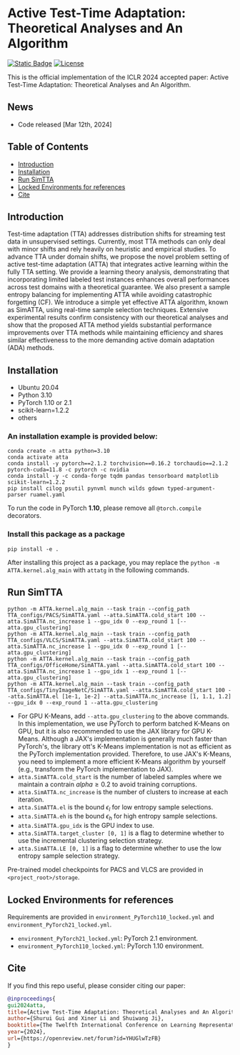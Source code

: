 # Active Test-Time Adaptation: Theoretical Analyses and An Algorithm

[![Static Badge](https://img.shields.io/badge/ICLR-2024-orange)](https://openreview.net/forum?id=YHUGlwTzFB)
[![License][license-image]][license-url]

[license-url]: https://github.com/divelab/ATTA/blob/main/LICENSE
[license-image]:https://img.shields.io/badge/license-GPL3.0-green.svg


This is the official implementation of the ICLR 2024 accepted paper: Active Test-Time Adaptation: Theoretical Analyses and An Algorithm.

## News
- Code released [Mar 12th, 2024]

## Table of Contents
- [Introduction](#introduction)
- [Installation](#installation)
- [Run SimTTA](#run-simtta)
- [Locked Environments for references](#locked-environments-for-references)
- [Cite](#cite)

## Introduction

Test-time adaptation (TTA) addresses distribution shifts for streaming test data in unsupervised settings. Currently, most TTA methods can only deal with minor shifts and rely heavily on heuristic and empirical studies. 
To advance TTA under domain shifts, we propose the novel problem setting of active test-time adaptation (ATTA) that integrates active learning within the fully TTA setting.
We provide a learning theory analysis, demonstrating that incorporating limited labeled test instances enhances overall performances across test domains with a theoretical guarantee. We also present a sample entropy balancing for implementing ATTA while avoiding catastrophic forgetting (CF). 
We introduce a simple yet effective ATTA algorithm, known as SimATTA, using real-time sample selection techniques. 
Extensive experimental results confirm consistency with our theoretical analyses and show that the proposed ATTA method yields substantial performance improvements over TTA methods while maintaining efficiency and shares similar effectiveness to the more demanding active domain adaptation (ADA) methods.

## Installation

- Ubuntu 20.04
- Python 3.10
- PyTorch 1.10 or 2.1
- scikit-learn=1.2.2
- others

### An installation example is provided below:

```shell
conda create -n atta python=3.10
conda activate atta
conda install -y pytorch==2.1.2 torchvision==0.16.2 torchaudio==2.1.2 pytorch-cuda=11.8 -c pytorch -c nvidia
conda install -y -c conda-forge tqdm pandas tensorboard matplotlib scikit-learn=1.2.2
pip install cilog psutil pynvml munch wilds gdown typed-argument-parser ruamel.yaml
```
To run the code in PyTorch **1.10**,
please remove all `@torch.compile` decorators.

### Install this package as a package

```shell
pip install -e .
```
After installing this project as a package, you may replace the `python -m ATTA.kernel.alg_main` with `attatg` in the following commands.

## Run SimTTA

```shell
python -m ATTA.kernel.alg_main --task train --config_path TTA_configs/PACS/SimATTA.yaml --atta.SimATTA.cold_start 100 --atta.SimATTA.nc_increase 1 --gpu_idx 0 --exp_round 1 [--atta.gpu_clustering]
python -m ATTA.kernel.alg_main --task train --config_path TTA_configs/VLCS/SimATTA.yaml --atta.SimATTA.cold_start 100 --atta.SimATTA.nc_increase 1 --gpu_idx 0 --exp_round 1 [--atta.gpu_clustering]
python -m ATTA.kernel.alg_main --task train --config_path TTA_configs/OfficeHome/SimATTA.yaml --atta.SimATTA.cold_start 100 --atta.SimATTA.nc_increase 1 --gpu_idx 1 --exp_round 1 [--atta.gpu_clustering]
python -m ATTA.kernel.alg_main --task train --config_path TTA_configs/TinyImageNetC/SimATTA.yaml --atta.SimATTA.cold_start 100 --atta.SimATTA.el [1e-1, 1e-2] --atta.SimATTA.nc_increase [1, 1.1, 1.2] --gpu_idx 0 --exp_round 1 --atta.gpu_clustering
```

- For GPU K-Means, add `--atta.gpu_clustering` to the above commands. In this implementation, we use PyTorch to perform batched K-Means on GPU, but it is also recommended to use the JAX library for GPU K-Means. Although a JAX's implementation is generally much faster than PyTorch's, the library ott's K-Means implementation is not as efficient as the PyTorch implementation provided. Therefore, to use JAX's K-Means, you need to implement a more efficient K-Means algorithm by yourself (e.g., transform the PyTorch implementation to JAX).
- `atta.SimATTA.cold_start` is the number of labeled samples where we maintain a contrain $alpha\ge 0.2$ to avoid training corruptions.
- `atta.SimATTA.nc_increase` is the number of clusters to increase at each iteration.
- `atta.SimATTA.el` is the bound $\epsilon_l$ for low entropy sample selections.
- `atta.SimATTA.eh` is the bound $\epsilon_h$ for high entropy sample selections.
- `atta.SimATTA.gpu_idx` is the GPU index to use.
- `atta.SimATTA.target_cluster [0, 1]` is a flag to determine whether to use the incremental clustering selection strategy.
- `atta.SimATTA.LE [0, 1]` is a flag to determine whether to use the low entropy sample selection strategy.

Pre-trained model checkpoints for PACS and VLCS are provided in `<project_root>/storage`.

## Locked Environments for references
Requirements are provided in `environment_PyTorch110_locked.yml` and `environment_PyTorch21_locked.yml`.

- `environment_PyTorch21_locked.yml`: PyTorch 2.1 environment.
- `environment_PyTorch110_locked.yml`: PyTorch 1.10 environment. 

## Cite
If you find this repo useful, please consider citing our paper:
```bibtex
@inproceedings{
gui2024atta,
title={Active Test-Time Adaptation: Theoretical Analyses and An Algorithm},
author={Shurui Gui and Xiner Li and Shuiwang Ji},
booktitle={The Twelfth International Conference on Learning Representations},
year={2024},
url={https://openreview.net/forum?id=YHUGlwTzFB}
}
```
